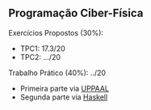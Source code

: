 ## Programação Ciber-Física

Exercícios Propostos (30%):

- TPC1: 17.3/20
- TPC2: .../20

Trabalho Prático (40%): ../20

- Primeira parte via <ins>UPPAAL</ins>
- Segunda parte via <ins>Haskell</ins>
